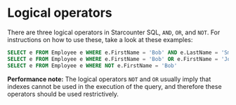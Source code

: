 # Logical operators

There are three logical operators in Starcounter SQL, `AND`, `OR`, and `NOT`. For instructions on how to use these, take a look at these examples:

```sql
SELECT e FROM Employee e WHERE e.FirstName = 'Bob' AND e.LastName = 'Smith'
SELECT e FROM Employee e WHERE e.FirstName = 'Bob' OR e.FirstName = 'John'
SELECT e FROM Employee e WHERE NOT e.FirstName = 'Bob'
```

**Performance note:** The logical operators `NOT` and `OR` usually imply that indexes cannot be used in the execution of the query, and therefore these operators should be used restrictively.